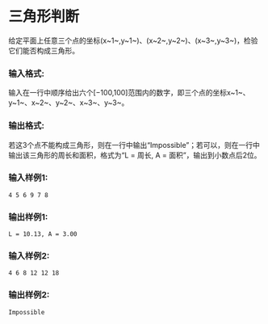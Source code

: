 # 三角形判断
给定平面上任意三个点的坐标(x~1~,y~1~)、(x~2~,y~2~)、(x~3~,y~3~)，检验它们能否构成三角形。

### 输入格式:
输入在一行中顺序给出六个[−100,100]范围内的数字，即三个点的坐标x~1~、y~1~、x~2~、y~2~、x~3~、y~3~。

### 输出格式:
若这3个点不能构成三角形，则在一行中输出“Impossible”；若可以，则在一行中输出该三角形的周长和面积，格式为“L = 周长, A = 面积”，输出到小数点后2位。

### 输入样例1:
```
4 5 6 9 7 8
```
### 输出样例1:
```
L = 10.13, A = 3.00
```
### 输入样例2:
```
4 6 8 12 12 18
```
### 输出样例2:
```
Impossible
```